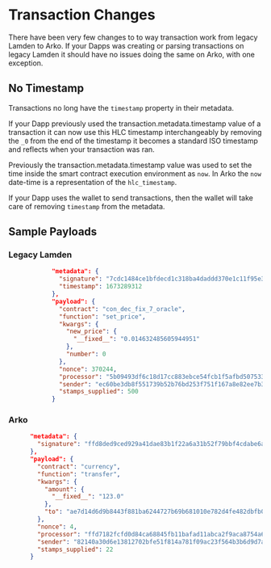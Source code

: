 # Transaction Changes
There have been very few changes to to way transaction work from legacy Lamden to Arko.  If your Dapps was creating or parsing transactions on legacy Lamden it should have no issues doing the same on Arko, with one exception.

## No Timestamp
Transactions no long have the `timestamp` property in their metadata.

If your Dapp previously used the transaction.metadata.timestamp value of a transaction it can now use this HLC timestamp interchangeably by removing the `_0` from the end of the timestamp it becomes a standard ISO timestamp and reflects when your transaction was ran.

Previously the transaction.metadata.timestamp value was used to set the time inside the smart contract execution environment as `now`. In Arko the `now` date-time is a representation of the `hlc_timestamp`.

If your Dapp uses the wallet to send transactions, then the wallet will take care of removing `timestamp` from the metadata.

## Sample Payloads
### Legacy Lamden
```json
            "metadata": {
              "signature": "7cdc1484ce1bfdecd1c318ba4daddd370e1c11f95e32f0b8359fe29f5f3d3884cd72f4b0e6007d82d33efdfceedb272aae014818c2f558507a1a4530fb973c06",
              "timestamp": 1673289312
            },
            "payload": {
              "contract": "con_dec_fix_7_oracle",
              "function": "set_price",
              "kwargs": {
                "new_price": {
                  "__fixed__": "0.014632485605944951"
                },
                "number": 0
              },
              "nonce": 370244,
              "processor": "5b09493df6c18d17cc883ebce54fcb1f5afbd507533417fe32c006009a9c3c4a",
              "sender": "ec60be3db8f551739b52b76bd253f751f167a8e82ee7b393236433c17459b4cd",
              "stamps_supplied": 500
            }
```

### Arko
```json
      "metadata": {
        "signature": "ffd8ded9ced929a41dae83b1f22a6a31b52f79bbf4cdabe6a27d9646dd2bd725fc29c8bc122cb9e37a2904da00e34df499ee7a897505d1de3f0511f9f9c1150c"
      },
      "payload": {
        "contract": "currency",
        "function": "transfer",
        "kwargs": {
          "amount": {
            "__fixed__": "123.0"
          },
          "to": "ae7d14d6d9b8443f881ba6244727b69b681010e782d4fe482dbfb0b6aca02d5d"
        },
        "nonce": 4,
        "processor": "ffd7182fcfd0d84ca68845fb11bafad11abca2f9aca8754a6d9cad7baa39d28b",
        "sender": "82140a30d6e13812702bfe51f814a781f09ac23f564b3b6d9d7ad26760e1edaa",
        "stamps_supplied": 22
      }

```